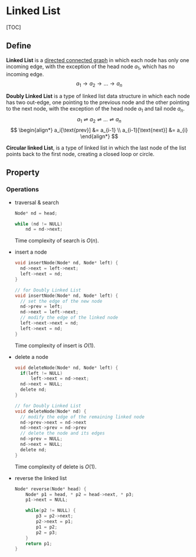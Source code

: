 # Linked List

[TOC]

## Define  

**Linked List** is a [directed connected graph](../../math/graph.md) in which each node has only one incoming edge, with the exception of the head node $a_1$, which has no incoming edge.
$$
a_1 \to a_2 \to ... \to a_n
$$

**Doubly Linked List** is a type of linked list data structure in which each node has two out-edge, one pointing to the previous node and the other pointing to the next node, with the exception of the head node $a_1$ and tail node $a_n$.   
$$
a_1 \rightleftharpoons a_2 \rightleftharpoons ... \rightleftharpoons a_n
$$
$$
\begin{align*}
  a_i[\text{prev}] &= a_{i-1}  \\
  a_{i-1}[\text{next}] &= a_{i}
\end{align*}
$$

**Circular linked List**, is a type of linked list in which the last node of the list points back to the first node, creating a closed loop or circle.

## Property

### Operations

- traversal & search
  ```c
  Node* nd = head;
  
  while (nd != NULL) 
      nd = nd->next;
  ```
  Time complexity of search is $O(n)$.

- insert a node
  ```c
  void insertNode(Node* nd, Node* left) {
    nd->next = left->next;
    left->next = nd;
  }
  ```

  ```c
  // for Doubly Linked List
  void insertNode(Node* nd, Node* left) {
    // set the edge of the new node
    nd->prev = left;
    nd->next = left->next;
    // modify the edge of the linked node
    left->next->next = nd;
    left->next = nd;
  }
  ```

  Time complexity of insert is $O(1)$.

- delete a node
  ```c
  void deleteNode(Node* nd, Node* left) {
    if(left != NULL)
        left->next = nd->next;
    nd->next = NULL;
    delete nd;
  }
  ```

  ```c
  // for Doubly Linked List
  void deleteNode(Node* nd) {
    // modify the edge of the remaining linked node
    nd->prev->next = nd->next
    nd->next->prev = nd->prev
    // delete the node and its edges
    nd->prev = NULL;
    nd->next = NULL;
    delete nd;
  }
  ```

  Time complexity of delete is $O(1)$.

- reverse the linked list
  ```cpp
  Node* reverse(Node* head) {
      Node* p1 = head, * p2 = head->next, * p3;
      p1->next = NULL;
  
      while(p2 != NULL) {
          p3 = p2->next;
          p2->next = p1;
          p1 = p2;
          p2 = p3;
      }
      return p1;
  }
  ```